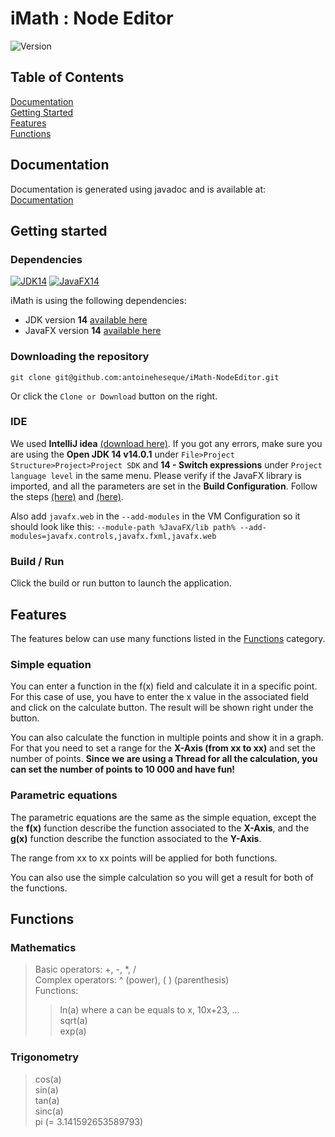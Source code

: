 # iMath : Node Editor
![Version](https://img.shields.io/badge/Version-v1.1.2-green)

## Table of Contents  
[Documentation](#documentation)  
[Getting Started](#gettingStarted)  
[Features](#features)  
[Functions](#functions)  

<a name="documentation"/>

## Documentation
Documentation is generated using javadoc and is available at: [Documentation](https://imath.antoineh.tech)

<a name="gettingStarted"/>

## Getting started
### Dependencies
[![JDK14](https://img.shields.io/badge/JDK-14-green)](https://jdk.java.net/14/) [![JavaFX14](https://img.shields.io/badge/JavaFX-14-green)](https://gluonhq.com/products/javafx/)

iMath is using the following dependencies:
- JDK version **14** [available here](https://jdk.java.net/14/)
- JavaFX version **14** [available here](https://gluonhq.com/products/javafx/)

### Downloading the repository
`git clone git@github.com:antoineheseque/iMath-NodeEditor.git`

Or click the `Clone or Download` button on the right.

### IDE
We used **IntelliJ idea** [(download here)](https://www.jetbrains.com/fr-fr/idea/download/#section=windows).
If you got any errors, make sure you are using the **Open JDK 14 v14.0.1** under `File>Project Structure>Project>Project SDK` and **14 - Switch expressions** under `Project language level` in the same menu.
Please verify if the JavaFX library is imported, and all the parameters are set in the **Build Configuration**. Follow the steps [(here)](https://www.jetbrains.com/help/idea/javafx.html#add-javafx-lib) and [(here)](https://www.jetbrains.com/help/idea/javafx.html#vm-options).

Also add `javafx.web` in the `--add-modules` in the VM Configuration so it should look like this:
`--module-path %JavaFX/lib path% --add-modules=javafx.controls,javafx.fxml,javafx.web`
  
### Build / Run
Click the build or run button to launch the application.

<a name="features"/>

## Features
The features below can use many functions listed in the [Functions](#functions) category.

### Simple equation
You can enter a function in the f(x) field and calculate it in a specific point. 
For this case of use, you have to enter the x value in the associated field and click on the calculate button. The result will be shown right under the button.

You can also calculate the function in multiple points and show it in a graph. For that you need to set a range for the **X-Axis (from xx to xx)** and set the number of points.
**Since we are using a Thread for all the calculation, you can set the number of points to 10 000 and have fun!**

### Parametric equations
The parametric equations are the same as the simple equation, except the the **f(x)** function describe the function associated to the **X-Axis**, and the **g(x)** function describe the function associated to the **Y-Axis**.

The range from xx to xx points will be applied for both functions.

You can also use the simple calculation so you will get a result for both of the functions.

<a name="functions"/>

## Functions
### Mathematics

>Basic operators: +, -, *, /  
>Complex operators: ^ (power), ( ) (parenthesis)  
Functions:  
>>  ln(a) where a can be equals to x, 10x+23, ...  
>>  sqrt(a)  
>>  exp(a)
### Trigonometry
>cos(a)  
>sin(a)  
>tan(a)  
>sinc(a)  
>pi (= 3.141592653589793)  
